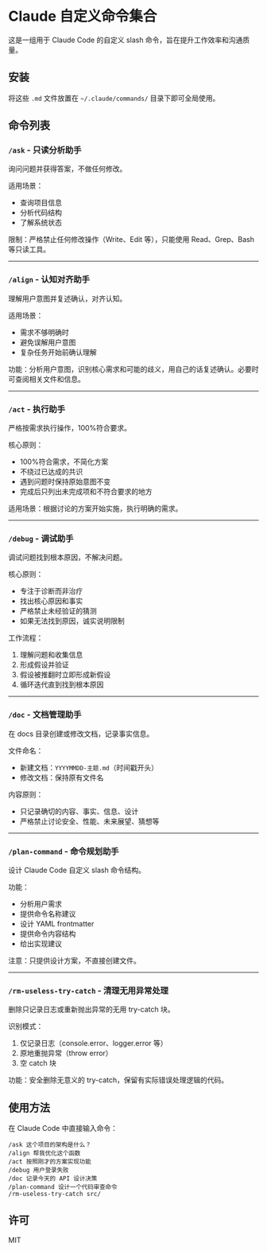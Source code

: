 # Claude 自定义命令集合

这是一组用于 Claude Code 的自定义 slash 命令，旨在提升工作效率和沟通质量。

## 安装

将这些 `.md` 文件放置在 `~/.claude/commands/` 目录下即可全局使用。

## 命令列表

### `/ask` - 只读分析助手
询问问题并获得答案，不做任何修改。

适用场景：
- 查询项目信息
- 分析代码结构
- 了解系统状态

限制：严格禁止任何修改操作（Write、Edit 等），只能使用 Read、Grep、Bash 等只读工具。

---

### `/align` - 认知对齐助手
理解用户意图并复述确认，对齐认知。

适用场景：
- 需求不够明确时
- 避免误解用户意图
- 复杂任务开始前确认理解

功能：分析用户意图，识别核心需求和可能的歧义，用自己的话复述确认。必要时可查阅相关文件和信息。

---

### `/act` - 执行助手
严格按需求执行操作，100%符合要求。

核心原则：
- 100%符合需求，不简化方案
- 不绕过已达成的共识
- 遇到问题时保持原始意图不变
- 完成后只列出未完成项和不符合要求的地方

适用场景：根据讨论的方案开始实施，执行明确的需求。

---

### `/debug` - 调试助手
调试问题找到根本原因，不解决问题。

核心原则：
- 专注于诊断而非治疗
- 找出核心原因和事实
- 严格禁止未经验证的猜测
- 如果无法找到原因，诚实说明限制

工作流程：
1. 理解问题和收集信息
2. 形成假设并验证
3. 假设被推翻时立即形成新假设
4. 循环迭代直到找到根本原因

---

### `/doc` - 文档管理助手
在 docs 目录创建或修改文档，记录事实信息。

文件命名：
- 新建文档：`YYYYMMDD-主题.md`（时间戳开头）
- 修改文档：保持原有文件名

内容原则：
- 只记录确切的内容、事实、信息、设计
- 严格禁止讨论安全、性能、未来展望、猜想等

---

### `/plan-command` - 命令规划助手
设计 Claude Code 自定义 slash 命令结构。

功能：
- 分析用户需求
- 提供命令名称建议
- 设计 YAML frontmatter
- 提供命令内容结构
- 给出实现建议

注意：只提供设计方案，不直接创建文件。

---

### `/rm-useless-try-catch` - 清理无用异常处理
删除只记录日志或重新抛出异常的无用 try-catch 块。

识别模式：
1. 仅记录日志（console.error、logger.error 等）
2. 原地重抛异常（throw error）
3. 空 catch 块

功能：安全删除无意义的 try-catch，保留有实际错误处理逻辑的代码。

## 使用方法

在 Claude Code 中直接输入命令：

```
/ask 这个项目的架构是什么？
/align 帮我优化这个函数
/act 按照刚才的方案实现功能
/debug 用户登录失败
/doc 记录今天的 API 设计决策
/plan-command 设计一个代码审查命令
/rm-useless-try-catch src/
```

## 许可

MIT